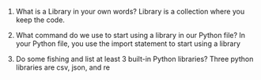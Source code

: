 1. What is a Library in your own words? Library is a collection where you keep the code.


2. What command do we use to start using a library in our Python file?
In your Python file, you use the import statement to start using a library 

3. Do some fishing and list at least 3 built-in Python libraries?
Three python libraries are csv, json, and re